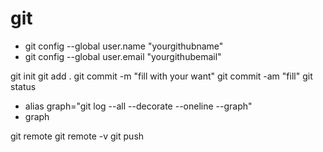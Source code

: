 # git

- git config --global user.name "yourgithubname"
- git config --global user.email "yourgithubemail"

git init
git add .
git commit -m "fill with your want"
git commit -am "fill"
git status

- alias graph="git log --all --decorate --oneline --graph"
- graph

git remote
git remote -v
git push
